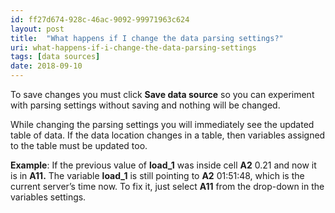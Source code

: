 ```yaml
---
id: ff27d674-928c-46ac-9092-99971963c624
layout: post
title:  "What happens if I change the data parsing settings?"
uri: what-happens-if-i-change-the-data-parsing-settings
tags: [data sources]
date: 2018-09-10
---
```


To save changes you must click **Save data source** so you can experiment with parsing settings without saving and nothing will be changed.

<!--more-->

While changing the parsing settings you will immediately see the updated table of data. If the data location changes in a table, then variables assigned to the table must be updated too.

**Example**: If the previous value of **load_1** was inside cell **A2** 0.21 and now it is in **A11.** The variable **load\_1** is still pointing to **A2** 01:51:48, which is the current server’s time now. To fix it, just select **A11** from the drop-down in the variables settings.
